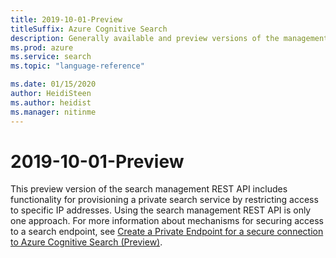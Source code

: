 ```yaml
---
title: 2019-10-01-Preview
titleSuffix: Azure Cognitive Search
description: Generally available and preview versions of the management REST API used to provision search services on Azure.
ms.prod: azure
ms.service: search
ms.topic: "language-reference"

ms.date: 01/15/2020
author: HeidiSteen
ms.author: heidist
ms.manager: nitinme
---
```


# 2019-10-01-Preview

This preview version of the search management REST API includes functionality for provisioning a private search service by restricting access to specific IP addresses. Using the search management REST API is only one approach. For more information about mechanisms for securing access to a search endpoint, see [Create a Private Endpoint for a secure connection to Azure Cognitive Search (Preview)](https://docs.microsoft.com/azure/search/service-create-private-endpoint).
